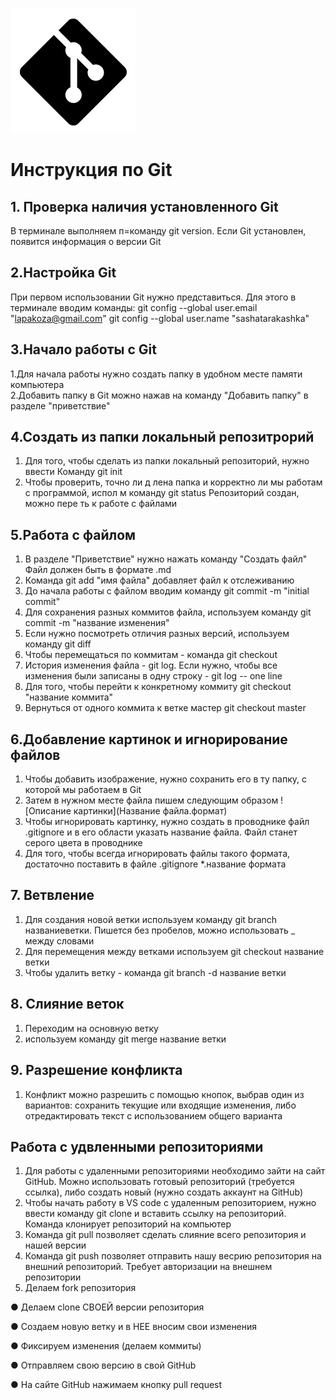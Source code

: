 ![logotip git esli poteryaetsya](logomark-black.png)
# Инструкция по Git
## 1. Проверка наличия установленного Git 
В терминале выполняем п=команду git version. Если Git установлен, появится информация о версии Git
## 2.Настройка Git 
При первом использовании Git нужно представиться. Для этого в терминале вводим команды: 
git config --global user.email "lapakoza@gmail.com"
git config --global user.name "sashatarakashka"
## 3.Начало работы с Git 
1.Для начала работы нужно создать папку в удобном месте памяти компьютера  
2.Добавить папку в Git можно нажав на команду "Добавить папку" в разделе "приветствие"
## 4.Создать из папки локальный репозитрорий 
1. Для того, чтобы сделать из папки локальный репозиторий, нужно ввести Команду git init
2. Чтобы проверить, точно ли д лена папка и корректно ли мы работам с программой, испол м команду git status
Репозиторий создан, можно пере ть к работе с файлами 
## 5.Работа с файлом
1. В разделе "Приветствие" нужно нажать команду "Создать файл" Файл должен быть в формате .md
2. Команда git add "имя файла" добавляет файл к отслеживанию
3. До начала работы с файлом вводим команду git commit -m "initial commit"
4. Для сохранения разных коммитов файла, используем команду git commit -m "название изменения"
5. Если нужно посмотреть отличия разных версий, используем команду git diff
6. Чтобы перемещаться по коммитам - команда git checkout 
7. История изменения файла - git log. Если нужно, чтобы все изменения были записаны в одну строку - git log -- one line
8. Для того, чтобы перейти к конкретному коммиту git checkout "название коммита" 
9. Вернуться от одного коммита к ветке мастер git checkout master 
## 6.Добавление картинок и игнорирование файлов
1. Чтобы добавить изображение, нужно сохранить его в ту папку, с которой мы работаем в Git
2. Затем в нужном месте файла пишем следующим образом ![Описание картинки](Название файла.формат)
3. Чтобы игнорировать картинку, нужно создать в проводнике файл .gitignore и в его области указать название файла. Файл станет серого цвета в проводнике 
4. Для того, чтобы всегда игнорировать файлы такого формата, достаточно поставить в файле .gitignore 
*.название формата
## 7. Ветвление 
1. Для создания новой ветки используем команду git branch названиеветки. Пишется без пробелов, можно использовать _ между словами 
2. Для перемещения между ветками используем git checkout название ветки 
3. Чтобы удалить ветку - команда git branch -d название ветки 
## 8. Слияние веток 
1. Переходим на основную ветку 
2. используем команду git merge название ветки 
## 9. Разрешение конфликта 
1. Конфликт можно разрешить с помощью кнопок, выбрав один из вариантов: сохранить текущие или входящие изменения, либо отредактировать текст с использованием общего варианта 
## Работа с удвленными репозиториями 
1. Для работы с удаленными репозиториями необходимо зайти на сайт GitHub. Можно использовать готовый репозиторий (требуется ссылка), либо создать новый (нужно создать аккаунт на GitHub)
2. Чтобы начать работу в VS code с удаленным репозиторием, нужно ввести команду git clone и вставить ссылку на репозиторий. Команда клонирует репозиторий на компьютер 
3. Команда git pull позволяет сделать слияние всего репозитория и нашей версии 
4. Команда git push позволяет отправить нашу весрию репозитория на внешний репозиторий. Требует авторизации на внешнем репозитории
5. Делаем fork репозитория

● Делаем clone СВОЕЙ версии репозитория

● Создаем новую ветку и в НЕЕ вносим свои изменения

● Фиксируем изменения (делаем коммиты)

● Отправляем свою версию в свой GitHub

● На сайте GitHub нажимаем кнопку pull request
